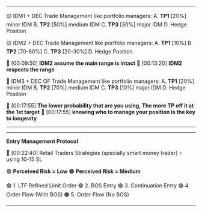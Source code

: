 ******************************************************************************
🟡 IDM1 + DEC
   Trade Management like portfolio managers:
    A. **TP1** [20%] minor IDM
    B. **TP2** [50%] medium IDM
    C. **TP3** [30%] major IDM
    D. Hedge Position

🟡 IDM2 + DEC
   Trade Management like portfolio managers:
    A. **TP1** [10%] 
    B. **TP2** [70-60%] 
    C. **TP3** [20-30%] 
    D. Hedge Position

💚 [00:09:50] **IDM2 assume the main range is intact**
💚 [00:13:20] **IDM2 respects the range**

🔴 IDM3 + DEC OF
   Trade Management like portfolio managers:
    A. **TP1** [20%] minor IDM
    B. **TP2** [70%] medium IDM
    C. **TP3** [10%] major IDM
    D. Hedge Position

💚 [00:17:55] **The lower probability that are you using, The more TP off it at the 1st target**
💚 [00:17:55] **knowing who to manage your position is the key to longevity**
******************************************************************************

******************************************************************************
**Entry Management Protocol**

💚 [00:22:40] Retail Traders Strategies (specially smart money trader) = using 10-15 SL

🟢 **Perceived Risk = Low**
🟠 **Perceived Risk = Medium**

🟢 1. LTF Refined Limit Order 
🟢 2. BOS Entry 
🟢 3. Continuation Entry 
🟢 4. Order Flow (With BOS)
🟠 5. Order Flow (No BOS)
******************************************************************************
